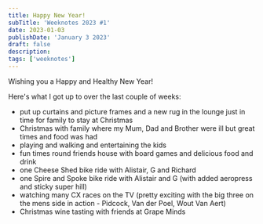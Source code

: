 ```yaml
---
title: Happy New Year!
subTitle: 'Weeknotes 2023 #1'
date: 2023-01-03
publishDate: 'January 3 2023'
draft: false
description:
tags: ['weeknotes']
---
```


Wishing you a Happy and Healthy New Year!

Here's what I got up to over the last couple of weeks:
- put up curtains and picture frames and a new rug in the lounge just in time for family to stay at Christmas
- Christmas with family where my Mum, Dad and Brother were ill but great times and food was had
- playing and walking and entertaining the kids
- fun times round friends house with board games and delicious food and drink
- one Cheese Shed bike ride with Alistair, G and Richard
- one Spire and Spoke bike ride with Alistair and G (with added aeropress and sticky super hill)
- watching many CX races on the TV (pretty exciting with the big three on the mens side in action - Pidcock, Van der Poel, Wout Van Aert)
- Christmas wine tasting with friends at Grape Minds

